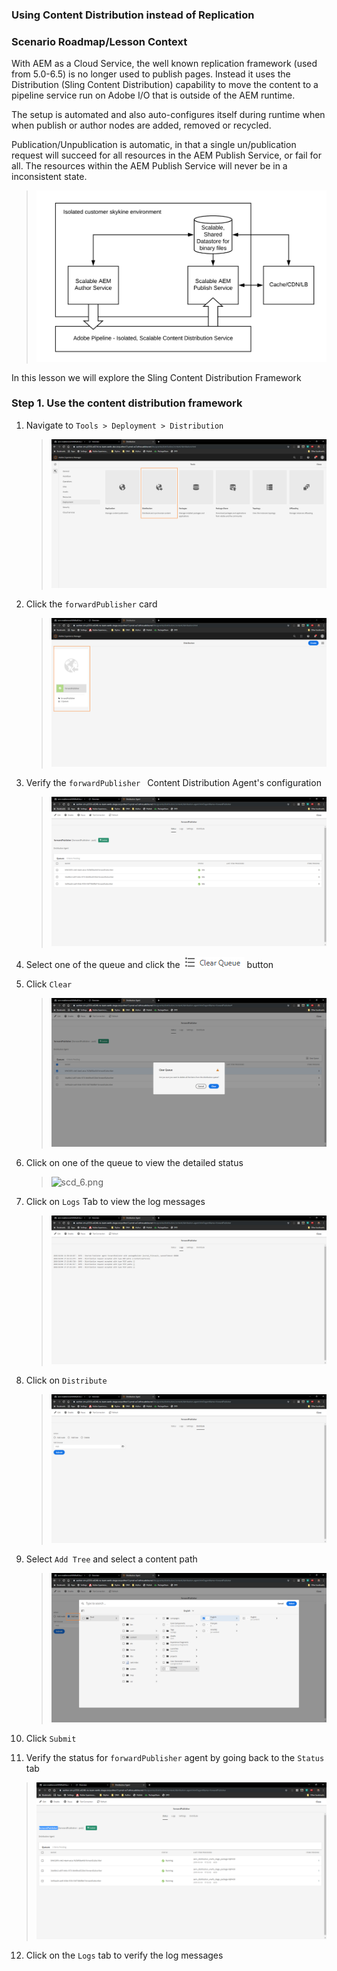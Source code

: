### Using Content Distribution instead of Replication


### Scenario Roadmap/Lesson Context

With AEM as a Cloud Service, the well known replication framework (used from 5.0-6.5) is no longer used to publish pages. Instead it uses the Distribution (Sling Content Distribution) capability to move the content to a pipeline service run on Adobe I/O that is outside of the AEM runtime. 

The setup is automated and also auto-configures itself during runtime when when publish or author nodes are added, removed or recycled. 

Publication/Unpublication is automatic, in that a single un/publication request will succeed for all resources in the AEM Publish Service, or fail for all. The resources within the AEM Publish Service will never be in a inconsistent state.

>   ![scd_o.png](./images/scd_0.png)


In this lesson we will explore the Sling Content Distribution Framework

### Step 1. Use the content distribution framework


1. Navigate to ` Tools > Deployment > Distribution `

    > ![scd_1.png](./images/scd_1.png)

2. Click the ` forwardPublisher ` card

    > ![scd_2.png](./images/scd_2.png)

3. Verify the ` forwardPublisher  ` Content Distribution Agent's configuration 

    > ![scd_3.png](./images/scd_3.png)

4. Select one of the queue and click the ![scd_5.png](./images/scd_5.png) button

5. Click ` Clear `

    > ![scd_4.png](./images/scd_4.png)

6. Click on one of the queue to view the detailed status

    > ![scd_6.png](https://media.giphy.com/media/JpSDE8jsV3M4LQrJj4/giphy.gif)

7. Click on ` Logs ` Tab to view the log messages

    > ![scd_8.png](./images/scd_8.PNG)

8. Click on ` Distribute `

    > ![scd_9.png](./images/scd_9.PNG)

9. Select ` Add Tree ` and select a content path

    > ![scd_10.png](./images/scd_10.png)

10. Click ` Submit `

11. Verify the status for ` forwardPublisher ` agent by going back to the ` Status ` tab

  > ![scd_11.png](./images/scd_11.PNG)

12. Click on the ` Logs ` tab to verify the log messages




